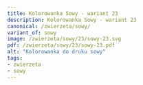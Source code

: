 ```yaml
---
title: Kolorowanka Sowy - wariant 23
description: Kolorowanka Sowy - wariant 23
canonical: /zwierzeta/sowy/
variant_of: sowy
image: /zwierzeta/sowy/23/sowy-23.svg
pdf: /zwierzeta/sowy/23/sowy-23.pdf
alt: "Kolorowanka do druku sowy"
tags:
- zwierzeta
- sowy
---
```

